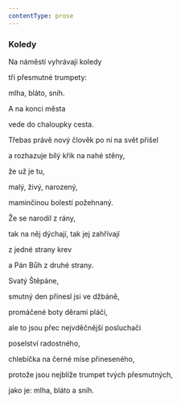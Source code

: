 ```yaml
---
contentType: prose
---
```


### Koledy

Na náměstí vyhrávají koledy

tři přesmutné trumpety:

mlha, bláto, sníh.

A na konci města

vede do chaloupky cesta.

Třebas právě nový člověk po ní na svět přišel

a rozhazuje bílý křik na nahé stěny,

že už je tu,

malý, živý, narozený,

maminčinou bolestí požehnaný.

Že se narodil z rány,

tak na něj dýchají, tak jej zahřívají

z jedné strany krev

a Pán Bůh z druhé strany.

Svatý Štěpáne,

smutný den přinesl jsi ve džbáně,

promáčené boty děrami pláčí,

ale to jsou přec nejvděčnější posluchači

poselství radostného,

chlebíčka na černé míse přineseného,

protože jsou nejblíže trumpet tvých přesmutných,

jako je: mlha, bláto a sníh.

